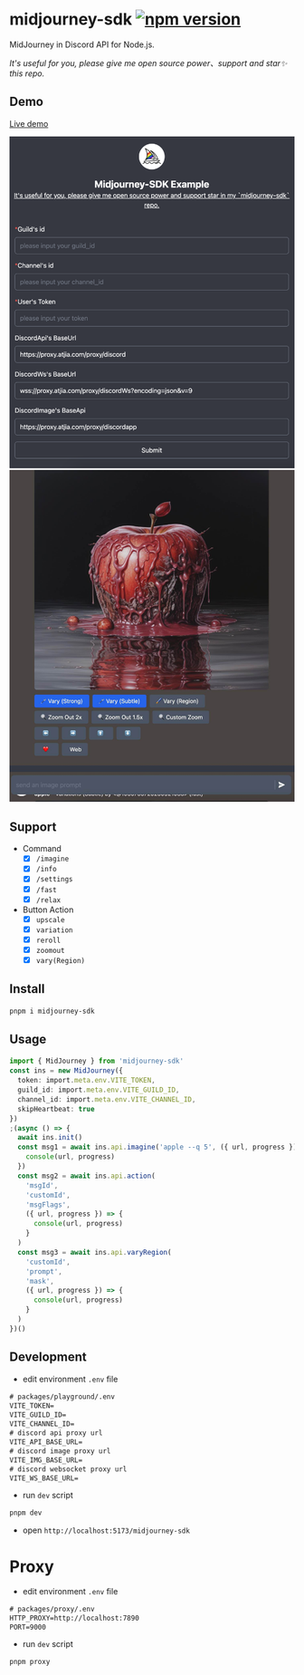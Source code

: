 # midjourney-sdk <a href="https://www.npmjs.com/package/midjourney-sdk"><img src="https://img.shields.io/npm/v/midjourney-sdk.svg?maxAge=3600" alt="npm version" /></a>

MidJourney in Discord API for Node.js.

_It's useful for you, please give me open source power、support and star✨ this repo._

## Demo

[Live demo](https://laibaoyuan.github.io/midjourney-sdk)

![](docs/241141694080315_.pic.jpg)
![](docs/241131694080315_.pic.jpg)

## Support

- Command
  - [x] `/imagine`
  - [x] `/info`
  - [x] `/settings`
  - [x] `/fast`
  - [x] `/relax`
- Button Action
  - [x] `upscale`
  - [x] `variation`
  - [x] `reroll`
  - [x] `zoomout`
  - [x] `vary(Region)`

## Install

```bash
pnpm i midjourney-sdk
```

## Usage

```typescript
import { MidJourney } from 'midjourney-sdk'
const ins = new MidJourney({
  token: import.meta.env.VITE_TOKEN,
  guild_id: import.meta.env.VITE_GUILD_ID,
  channel_id: import.meta.env.VITE_CHANNEL_ID,
  skipHeartbeat: true
})
;(async () => {
  await ins.init()
  const msg1 = await ins.api.imagine('apple --q 5', ({ url, progress }) => {
    console(url, progress)
  })
  const msg2 = await ins.api.action(
    'msgId',
    'customId',
    'msgFlags',
    ({ url, progress }) => {
      console(url, progress)
    }
  )
  const msg3 = await ins.api.varyRegion(
    'customId',
    'prompt',
    'mask',
    ({ url, progress }) => {
      console(url, progress)
    }
  )
})()
```

## Development

- edit environment `.env` file

```
# packages/playground/.env
VITE_TOKEN=
VITE_GUILD_ID=
VITE_CHANNEL_ID=
# discord api proxy url
VITE_API_BASE_URL=
# discord image proxy url
VITE_IMG_BASE_URL=
# discord websocket proxy url
VITE_WS_BASE_URL=
```

- run `dev` script

```bash
pnpm dev
```

- open `http://localhost:5173/midjourney-sdk`

# Proxy

- edit environment `.env` file

```
# packages/proxy/.env
HTTP_PROXY=http://localhost:7890
PORT=9000
```

- run `dev` script

```bash
pnpm proxy
```
